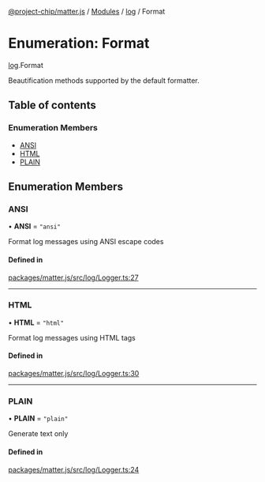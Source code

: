 [@project-chip/matter.js](../README.md) / [Modules](../modules.md) / [log](../modules/log.md) / Format

# Enumeration: Format

[log](../modules/log.md).Format

Beautification methods supported by the default formatter.

## Table of contents

### Enumeration Members

- [ANSI](log.Format.md#ansi)
- [HTML](log.Format.md#html)
- [PLAIN](log.Format.md#plain)

## Enumeration Members

### ANSI

• **ANSI** = ``"ansi"``

Format log messages using ANSI escape codes

#### Defined in

[packages/matter.js/src/log/Logger.ts:27](https://github.com/project-chip/matter.js/blob/5bdbf8d/packages/matter.js/src/log/Logger.ts#L27)

___

### HTML

• **HTML** = ``"html"``

Format log messages using HTML tags

#### Defined in

[packages/matter.js/src/log/Logger.ts:30](https://github.com/project-chip/matter.js/blob/5bdbf8d/packages/matter.js/src/log/Logger.ts#L30)

___

### PLAIN

• **PLAIN** = ``"plain"``

Generate text only

#### Defined in

[packages/matter.js/src/log/Logger.ts:24](https://github.com/project-chip/matter.js/blob/5bdbf8d/packages/matter.js/src/log/Logger.ts#L24)

